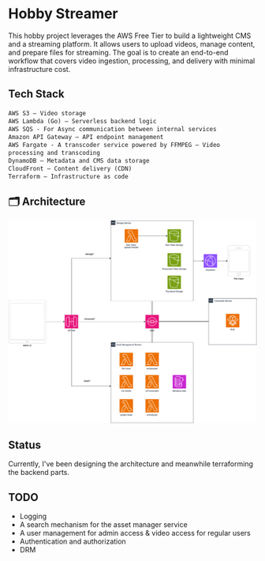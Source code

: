 # Hobby Streamer

This hobby project leverages the AWS Free Tier to build a lightweight CMS and a streaming platform. It allows users to upload videos, manage content, and prepare files for streaming. The goal is to create an end-to-end workflow that covers video ingestion, processing, and delivery with minimal infrastructure cost.

## Tech Stack
	AWS S3 – Video storage
	AWS Lambda (Go) – Serverless backend logic
    AWS SQS - For Async communication between internal services
	Amazon API Gateway – API endpoint management
	AWS Fargate - A transcoder service powered by FFMPEG – Video processing and transcoding
	DynamoDB – Metadata and CMS data storage
	CloudFront – Content delivery (CDN)
	Terraform – Infrastructure as code

## 🗂️ Architecture

![Architecture Diagram](docs/hobby-streamer.drawio.svg)

## Status

Currently, I've been designing the architecture and meanwhile terraforming the backend parts.

## TODO

- Logging
- A search mechanism for the asset manager service
- A user management for admin access & video access for regular users
- Authentication and authorization
- DRM 
